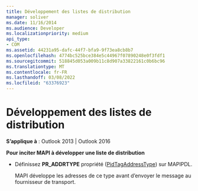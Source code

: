 ```yaml
---
title: Développement des listes de distribution
manager: soliver
ms.date: 11/16/2014
ms.audience: Developer
ms.localizationpriority: medium
api_type:
- COM
ms.assetid: 44231a95-dafc-44f7-bfa9-9f73ea8cb8b7
ms.openlocfilehash: 4774bc525bce384e5c44967f07890248e0f3fdf1
ms.sourcegitcommit: 518845d053a009b11c8d907a33822161c0b6bc96
ms.translationtype: MT
ms.contentlocale: fr-FR
ms.lasthandoff: 03/08/2022
ms.locfileid: "63376923"
---
```

# <a name="expanding-distribution-lists"></a>Développement des listes de distribution

  
  
**S’applique à** : Outlook 2013 | Outlook 2016 
  
 **Pour inciter MAPI à développer une liste de distribution**
  
- Définissez **PR_ADDRTYPE** propriété ([PidTagAddressType](pidtagaddresstype-canonical-property.md)) sur MAPIPDL.
    
    MAPI développe les adresses de ce type avant d’envoyer le message au fournisseur de transport.
    

